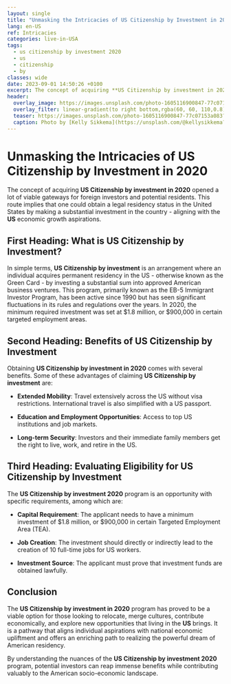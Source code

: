 ```yaml
---
layout: single
title: "Unmasking the Intricacies of US Citizenship by Investment in 2020"
lang: en-US
ref: Intricacies
categories: live-in-USA
tags:
  - us citizenship by investment 2020
  - us
  - citizenship
  - by
classes: wide
date: 2023-09-01 14:50:26 +0100
excerpt: The concept of acquiring **US Citizenship by investment in 2020** opened a lot of viable gateways for foreign investors and potential residents.
header:
  overlay_image: https://images.unsplash.com/photo-1605116900847-77c07153a083?crop=entropy&cs=tinysrgb&fit=max&fm=jpg&ixid=M3w0Nzk0ODB8MHwxfHNlYXJjaHw3fHx1cyUyMGNpdGl6ZW5zaGlwJTIwYnklMjBpbnZlc3RtZW50JTIwMjAyMCUyQyUyMHVzJTJDJTIwY2l0aXplbnNoaXAlMkMlMjBieXxlbnwwfDB8fHwxNjkzNTc2MjI2fDA&ixlib=rb-4.0.3&q=80&w=1080
  overlay_filter: linear-gradient(to right bottom,rgba(60, 60, 110,0.8), rgba(178, 34, 52, 0.5))
  teaser: https://images.unsplash.com/photo-1605116900847-77c07153a083?crop=entropy&cs=tinysrgb&fit=max&fm=jpg&ixid=M3w0Nzk0ODB8MHwxfHNlYXJjaHw3fHx1cyUyMGNpdGl6ZW5zaGlwJTIwYnklMjBpbnZlc3RtZW50JTIwMjAyMCUyQyUyMHVzJTJDJTIwY2l0aXplbnNoaXAlMkMlMjBieXxlbnwwfDB8fHwxNjkzNTc2MjI2fDA&ixlib=rb-4.0.3&q=80&w=400
  caption: Photo by [Kelly Sikkema](https://unsplash.com/@kellysikkema?utm_source=wenospeakamericano&utm_medium=referral) on [Unsplash](https://unsplash.com/?utm_source=wenospeakamericano&utm_medium=referral)
---
```


# Unmasking the Intricacies of US Citizenship by Investment in 2020

The concept of acquiring **US Citizenship by investment in 2020** opened a lot of viable gateways for foreign investors and potential residents. This route implies that one could obtain a legal residency status in the United States by making a substantial investment in the country - aligning with the **US** economic growth aspirations.

## First Heading: What is US Citizenship by Investment?

In simple terms, **US Citizenship by investment** is an arrangement where an individual acquires permanent residency in the US - otherwise known as the Green Card - by investing a substantial sum into approved American business ventures. This program, primarily known as the EB-5 Immigrant Investor Program, has been active since 1990 but has seen significant fluctuations in its rules and regulations over the years. In 2020, the minimum required investment was set at $1.8 million, or $900,000 in certain targeted employment areas.

## Second Heading: Benefits of US Citizenship by Investment

Obtaining **US Citizenship by investment in 2020** comes with several benefits. Some of these advantages of claiming **US Citizenship by investment** are:

- **Extended Mobility**: Travel extensively across the US without visa restrictions. International travel is also simplified with a US passport.

- **Education and Employment Opportunities**: Access to top US institutions and job markets.

- **Long-term Security**: Investors and their immediate family members get the right to live, work, and retire in the US.

## Third Heading: Evaluating Eligibility for US Citizenship by Investment

The **US Citizenship by investment 2020** program is an opportunity with specific requirements, among which are:

- **Capital Requirement**: The applicant needs to have a minimum investment of $1.8 million, or $900,000 in certain Targeted Employment Area (TEA).

- **Job Creation**: The investment should directly or indirectly lead to the creation of 10 full-time jobs for US workers.

- **Investment Source**: The applicant must prove that investment funds are obtained lawfully.

## Conclusion

The **US Citizenship by investment in 2020** program has proved to be a viable option for those looking to relocate, merge cultures, contribute economically, and explore new opportunities that living in the **US** brings. It is a pathway that aligns individual aspirations with national economic upliftment and offers an enriching path to realizing the powerful dream of American residency.

By understanding the nuances of the **US Citizenship by investment 2020** program, potential investors can reap immense benefits while contributing valuably to the American socio-economic landscape.
